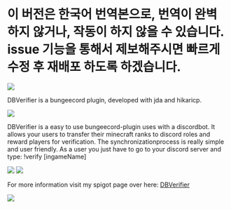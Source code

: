 # 이 버전은 한국어 번역본으로, 번역이 완벽하지 않거나, 작동이 하지 않을 수 있습니다. issue 기능을 통해서 제보해주시면 빠르게 수정 후 재배포 하도록 하겠습니다.

![](https://proxy.spigotmc.org/35695e8fd3dbad1116bdac7e0546883090023f6c?url=https%3A%2F%2Fi.imgur.com%2FlKGBdR5.png)

DBVerifier is a bungeecord plugin, developed with jda and hikaricp.

![](https://proxy.spigotmc.org/647dd36bb92f3d0392bcca16556dce36c4cf45ac?url=https%3A%2F%2Fi.imgur.com%2Fi9OeR11.png)

DBVerifier is a easy to use bungeecord-plugin uses with a discordbot.
It allows your users to transfer their minecraft ranks to discord roles and reward players for verification.
The synchronizationprocess is really simple and user friendly. As a user you just have to go to your discord server and type: !verify [ingameName]

![](https://www.spigotmc.org/attachments/screenshot_36-png.463913/)
![](https://www.spigotmc.org/attachments/screenshot_34-png.463904/)

For more information visit my spigot page over here: [DBVerifier](https://www.spigotmc.org/resources/dbverifier-bungeecord-discord-verify-plugin.72232/)

![](https://bstats.org/signatures/bungeecord/DiscordBotBungee.svg)
